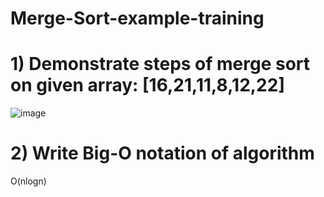 # Merge-Sort-example-training

# 1) Demonstrate steps of merge sort on given array: [16,21,11,8,12,22] 
![image](https://user-images.githubusercontent.com/47229478/156444811-77efaeb9-8088-4f2f-aebd-0e829496bb0a.png)

# 2) Write Big-O notation of algorithm

O(nlogn)


